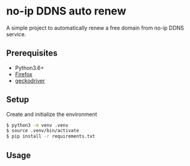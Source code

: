# no-ip DDNS auto renew

A simple project to automatically renew a free domain from no-ip DDNS service.

## Prerequisites

 * Python3.6+
 * [Firefox](https://www.mozilla.org/firefox)
 * [geckodriver](https://github.com/mozilla/geckodriver)

## Setup

Create and initialize the environment

```bash
$ python3 -m venv .venv
$ source .venv/bin/activate
$ pip install -r requirements.txt
```

## Usage

